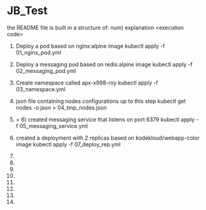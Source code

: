 # JB_Test
the README file is built in a structure of:
num) explanation
\<execution code\>


1) Deploy a pod based on nginx:alpine image
kubectl apply -f 01_nginx_pod.yml

2) Deploy a messaging pod based on redis:alpine image
kubectl apply -f 02_messaging_pod.yml

3) Create namespace called apx-x998-roy
kubectl apply -f 03_namespace.yml

4) json file containing nodes configurations up to this step
kubectl get nodes -o json > 04_tmp_nodes.json

5) = 6) created messaging service that listens on port 6379
kubectl apply -f 05_messaging_service.yml

7) created a deployment with 2 replicas based on kodekloud/webapp-color image
kubectl apply -f 07_deploy_rep.yml

8) 

9) 

10) 
11) 
12) 
13) 
14) 
15) 




